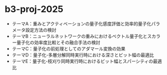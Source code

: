 # b3-proj-2025

- テーマA：重みとアクティベーションの量子化感度評価と効率的量子化パラメータ設定方法の検討
- テーマB：ニューラルネットワークの重みにおけるベクトル量子化とスカラー量子化の効率度比較とその融合手法の検討
- テーマC：量子化の前処理としてのアダマール変換の効果
- テーマD：量子化-多層分解同時実行時における深さとビット幅の最適比
- テーマE：量子化-枝刈り同時実行時におけるビット幅とスパーシティの最適比
